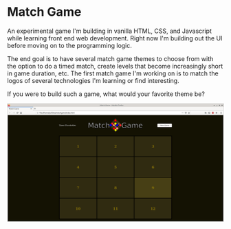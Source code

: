# Match Game

An experimental game I'm building in vanilla HTML, CSS, and Javascript while learning front end web development. Right now I'm building out the UI before moving on to the programming logic.

The end goal is to have several match game themes to choose from with the option to do a timed match, create levels that become increasingly short in game duration, etc. The first match game I'm working on is to match the logos of several technologies I'm learning or find interesting.

If you were to build such a game, what would your favorite theme be?

![Buildout of the user interface.](screenshot.png)